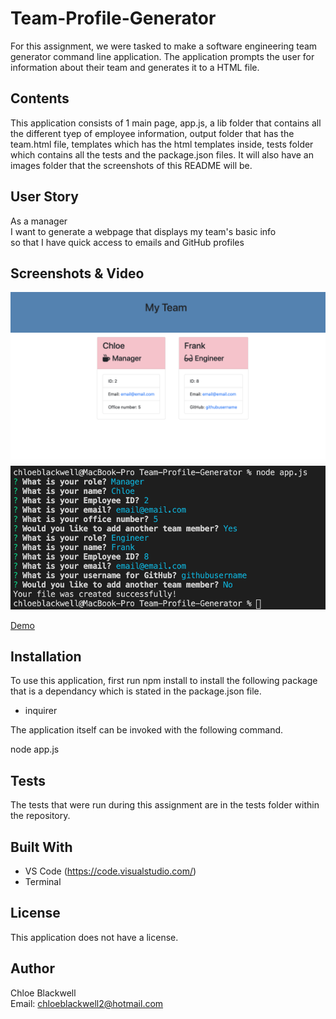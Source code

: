 # Team-Profile-Generator

For this assignment, we were tasked to make a software engineering team generator command line application. The application prompts the user for information about their team and generates it to a HTML file.

## Contents

This application consists of 1 main page, app.js, a lib folder that contains all the different tyep of employee information, output folder that has the team.html file, templates which has the html templates inside, tests folder which contains all the tests and the package.json files. It will also have an images folder that the screenshots of this README will be.

## User Story

As a manager<br>
I want to generate a webpage that displays my team's basic info<br>
so that I have quick access to emails and GitHub profiles

## Screenshots & Video

<img src="images/End.png">
<img src="images/CommandLine.png">

<a href="https://drive.google.com/file/d/1cjMxjKj2Lgk7M-di8gL-5mtbVMeRzLqY/view?usp=sharing">Demo</a>

## Installation

To use this application, first run npm install to install the following package that is a dependancy which is stated in the package.json file.

- inquirer

The application itself can be invoked with the following command.

node app.js

## Tests

The tests that were run during this assignment are in the tests folder within the repository.

## Built With

- VS Code (https://code.visualstudio.com/)
- Terminal

## License

This application does not have a license.

## Author

Chloe Blackwell<br>
Email: chloeblackwell2@hotmail.com
